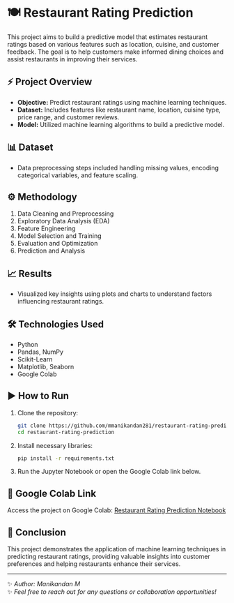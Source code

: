 # 🍽️ Restaurant Rating Prediction

This project aims to build a predictive model that estimates restaurant ratings based on various features such as location, cuisine, and customer feedback. The goal is to help customers make informed dining choices and assist restaurants in improving their services.

## ⚡ Project Overview
- **Objective:** Predict restaurant ratings using machine learning techniques.
- **Dataset:** Includes features like restaurant name, location, cuisine type, price range, and customer reviews.
- **Model:** Utilized machine learning algorithms to build a predictive model.

## 📊 Dataset
- Data preprocessing steps included handling missing values, encoding categorical variables, and feature scaling.

## ⚙️ Methodology
1. Data Cleaning and Preprocessing
2. Exploratory Data Analysis (EDA)
3. Feature Engineering
4. Model Selection and Training
5. Evaluation and Optimization
6. Prediction and Analysis

## 📈 Results
- Visualized key insights using plots and charts to understand factors influencing restaurant ratings.

## 🛠️ Technologies Used
- Python
- Pandas, NumPy
- Scikit-Learn
- Matplotlib, Seaborn
- Google Colab

## ▶️ How to Run
1. Clone the repository:
   ```bash
   git clone https://github.com/mmanikandan281/restaurant-rating-prediction.git
   cd restaurant-rating-prediction
   ```
2. Install necessary libraries:
   ```bash
   pip install -r requirements.txt
   ```
3. Run the Jupyter Notebook or open the Google Colab link below.

## 🚀 Google Colab Link
Access the project on Google Colab: [Restaurant Rating Prediction Notebook](https://colab.research.google.com/drive/1d7qfvbN5utqV-IzdfnmQ95_tsl8rUF28?usp=sharing)

## 🏁 Conclusion
This project demonstrates the application of machine learning techniques in predicting restaurant ratings, providing valuable insights into customer preferences and helping restaurants enhance their services.

---

✨ *Author: Manikandan M*  
✨ *Feel free to reach out for any questions or collaboration opportunities!*

